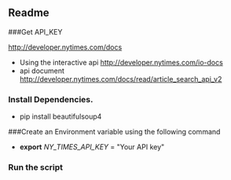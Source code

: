 ## Readme

###Get API_KEY 

http://developer.nytimes.com/docs
- Using the interactive api
 http://developer.nytimes.com/io-docs
- api document
 http://developer.nytimes.com/docs/read/article_search_api_v2
### Install Dependencies.

- pip install beautifulsoup4

###Create an Environment variable using the following command

- **export** *NY_TIMES_API_KEY* = "Your API key"


### Run the script
